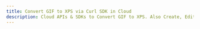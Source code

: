 ---title: Convert GIF to XPS via Curl SDK in Clouddescription: Cloud APIs & SDKs to Convert GIF to XPS. Also Create, Edit & Render Microsoft Word & OpenOffice documents in the Cloud.---